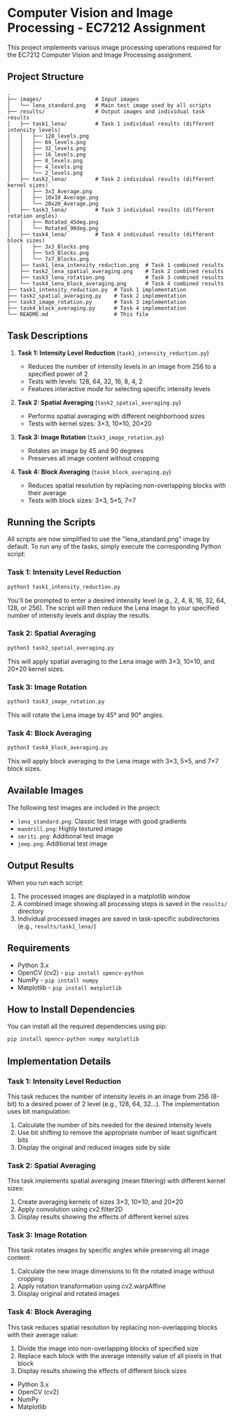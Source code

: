 # Computer Vision and Image Processing - EC7212 Assignment

This project implements various image processing operations required for the EC7212 Computer Vision and Image Processing assignment.

## Project Structure

```
.
├── images/                 # Input images
│   └── lena_standard.png   # Main test image used by all scripts
├── results/                # Output images and individual task results
│   ├── task1_lena/         # Task 1 individual results (different intensity levels)
│   │   ├── 128_levels.png
│   │   ├── 64_levels.png
│   │   ├── 32_levels.png
│   │   ├── 16_levels.png
│   │   ├── 8_levels.png
│   │   ├── 4_levels.png
│   │   └── 2_levels.png
│   ├── task2_lena/         # Task 2 individual results (different kernel sizes)
│   │   ├── 3x3_Average.png
│   │   ├── 10x10_Average.png
│   │   └── 20x20_Average.png
│   ├── task3_lena/         # Task 3 individual results (different rotation angles)
│   │   ├── Rotated_45deg.png
│   │   └── Rotated_90deg.png
│   ├── task4_lena/         # Task 4 individual results (different block sizes)
│   │   ├── 3x3_Blocks.png
│   │   ├── 5x5_Blocks.png
│   │   └── 7x7_Blocks.png
│   ├── task1_lena_intensity_reduction.png  # Task 1 combined results
│   ├── task2_lena_spatial_averaging.png    # Task 2 combined results
│   ├── task3_lena_rotation.png             # Task 3 combined results
│   └── task4_lena_block_averaging.png      # Task 4 combined results
├── task1_intensity_reduction.py  # Task 1 implementation
├── task2_spatial_averaging.py    # Task 2 implementation
├── task3_image_rotation.py       # Task 3 implementation
├── task4_block_averaging.py      # Task 4 implementation
└── README.md                     # This file
```

## Task Descriptions

1. **Task 1: Intensity Level Reduction** (`task1_intensity_reduction.py`)
   - Reduces the number of intensity levels in an image from 256 to a specified power of 2
   - Tests with levels: 128, 64, 32, 16, 8, 4, 2
   - Features interactive mode for selecting specific intensity levels

2. **Task 2: Spatial Averaging** (`task2_spatial_averaging.py`)
   - Performs spatial averaging with different neighborhood sizes
   - Tests with kernel sizes: 3×3, 10×10, 20×20

3. **Task 3: Image Rotation** (`task3_image_rotation.py`)
   - Rotates an image by 45 and 90 degrees
   - Preserves all image content without cropping

4. **Task 4: Block Averaging** (`task4_block_averaging.py`)
   - Reduces spatial resolution by replacing non-overlapping blocks with their average
   - Tests with block sizes: 3×3, 5×5, 7×7

## Running the Scripts

All scripts are now simplified to use the "lena_standard.png" image by default. To run any of the tasks, simply execute the corresponding Python script:

### Task 1: Intensity Level Reduction

```bash
python3 task1_intensity_reduction.py
```

You'll be prompted to enter a desired intensity level (e.g., 2, 4, 8, 16, 32, 64, 128, or 256). The script will then reduce the Lena image to your specified number of intensity levels and display the results.

### Task 2: Spatial Averaging

```bash
python3 task2_spatial_averaging.py
```

This will apply spatial averaging to the Lena image with 3×3, 10×10, and 20×20 kernel sizes.

### Task 3: Image Rotation

```bash
python3 task3_image_rotation.py
```

This will rotate the Lena image by 45° and 90° angles.

### Task 4: Block Averaging

```bash
python3 task4_block_averaging.py
```

This will apply block averaging to the Lena image with 3×3, 5×5, and 7×7 block sizes.

## Available Images

The following test images are included in the project:
- `lena_standard.png`: Classic test image with good gradients
- `mandrill.png`: Highly textured image
- `smriti.png`: Additional test image
- `jeep.png`: Additional test image

## Output Results

When you run each script:
1. The processed images are displayed in a matplotlib window
2. A combined image showing all processing steps is saved in the `results/` directory
3. Individual processed images are saved in task-specific subdirectories (e.g., `results/task1_lena/`)

## Requirements

- Python 3.x
- OpenCV (cv2) - `pip install opencv-python`
- NumPy - `pip install numpy`
- Matplotlib - `pip install matplotlib`

## How to Install Dependencies

You can install all the required dependencies using pip:

```bash
pip install opencv-python numpy matplotlib
```

## Implementation Details

### Task 1: Intensity Level Reduction

This task reduces the number of intensity levels in an image from 256 (8-bit) to a desired power of 2 level (e.g., 128, 64, 32...). The implementation uses bit manipulation:

1. Calculate the number of bits needed for the desired intensity levels
2. Use bit shifting to remove the appropriate number of least significant bits
3. Display the original and reduced images side by side

### Task 2: Spatial Averaging

This task implements spatial averaging (mean filtering) with different kernel sizes:

1. Create averaging kernels of sizes 3×3, 10×10, and 20×20
2. Apply convolution using cv2.filter2D
3. Display results showing the effects of different kernel sizes

### Task 3: Image Rotation

This task rotates images by specific angles while preserving all image content:

1. Calculate the new image dimensions to fit the rotated image without cropping
2. Apply rotation transformation using cv2.warpAffine
3. Display original and rotated images

### Task 4: Block Averaging

This task reduces spatial resolution by replacing non-overlapping blocks with their average value:

1. Divide the image into non-overlapping blocks of specified size
2. Replace each block with the average intensity value of all pixels in that block
3. Display results showing the effects of different block sizes

- Python 3.x
- OpenCV (cv2)
- NumPy
- Matplotlib
